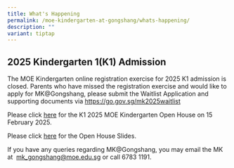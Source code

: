 ```yaml
---
title: What's Happening
permalink: /moe-kindergarten-at-gongshang/whats-happening/
description: ""
variant: tiptap
---
```

<h2>2025 Kindergarten 1(K1) Admission</h2>
<p>The MOE Kindergarten online registration exercise for 2025 K1 admission
is closed. Parents who have missed the registration exercise and would
like to apply for MK@Gongshang, please submit the Waitlist Application
and supporting documents via <a href="https://go.gov.sg/mk2025waitlist" rel="noopener noreferrer nofollow" target="_blank">https://go.gov.sg/mk2025waitlist</a>
</p>
<p></p>
<p>Please click <a href="/files/2025 uploads/MK_OPEN_HOUSE_POSTER_2025.pdf" rel="noopener nofollow" target="_blank">here</a> for
the K1 2025 MOE Kindergarten Open House on 15 February 2025.</p>
<p>Please click <a href="/files/2025 uploads/MK_GS_OH_2025_final.pdf" rel="noopener nofollow" target="_blank">here</a> for
the Open House Slides.</p>
<p></p>
<p>If you have any queries regarding MK@Gongshang, you may email the MK at&nbsp;
<a href="mailto:mk_gongshang@moe.edu.sg" rel="noopener noreferrer nofollow" target="_blank">mk_gongshang@moe.edu.sg</a>&nbsp;or call 6783 1191.</p>